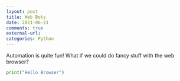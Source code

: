 ```yaml
---
layout: post
title: Web Bots
date: 2021-06-21
comments: true
external-url:
categories: Python
---
```


Automation is quite fun! What if we could do fancy stuff with the web browser?

```python
print("Hello Browser")
```
